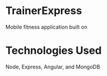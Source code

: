 TrainerExpress
==============

Mobile fitness application built on 


Technologies Used
=================
Node, Express, Angular, and MongoDB


